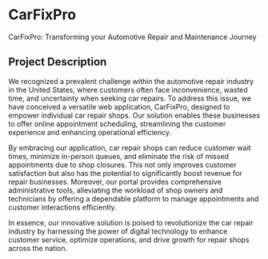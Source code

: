 # CarFixPro
CarFixPro: Transforming your Automotive Repair and Maintenance Journey

## Project Description

We recognized a prevalent challenge within the automotive repair industry in the United States, where customers often face inconvenience, wasted time, and uncertainty when seeking car repairs. To address this issue, we have conceived a versatile web application, CarFixPro, designed to empower individual car repair shops. Our solution enables these businesses to offer online appointment scheduling, streamlining the customer experience and enhancing operational efficiency.

By embracing our application, car repair shops can reduce customer wait times, minimize in-person queues, and eliminate the risk of missed appointments due to shop closures. This not only improves customer satisfaction but also has the potential to significantly boost revenue for repair businesses. Moreover, our portal provides comprehensive administrative tools, alleviating the workload of shop owners and technicians by offering a dependable platform to manage appointments and customer interactions efficiently.

In essence, our innovative solution is poised to revolutionize the car repair industry by harnessing the power of digital technology to enhance customer service, optimize operations, and drive growth for repair shops across the nation.

